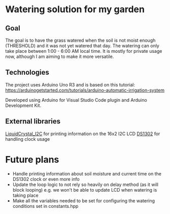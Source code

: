 # Watering solution for my garden

## Goal

The goal is to have the grass watered when the soil is not moist enough (THRESHOLD) and it was not yet watered that day. The watering can only take place between 1:00 - 6:00 AM local time. It is mostly for private usage now, although I am aiming to make it more versatile.

## Technologies

The project uses Arduino Uno R3 and is based on this tutorial: https://arduinogetstarted.com/tutorials/arduino-automatic-irrigation-system

Developed using Arduino for Visual Studio Code plugin and Arduino Development Kit.

## External libraries

[LiquidCrystal_I2C](https://www.arduino.cc/reference/en/libraries/liquidcrystal-i2c/) for printing information on the 16x2 I2C LCD
[DS1302](https://www.arduino.cc/reference/en/libraries/ds1302/) for handling clock usage

# Future plans

- Handle printing information about soil moisture and current time on the DS1302 clock or even more info
- Update the loop logic to not rely so heavily on delay method (as it will block looping) e.g. we won't be able to update LCD when watering is taking place
- Make all the variables needed to be set for configuring the watering conditions set in constants.hpp
